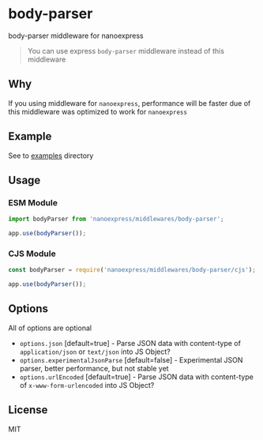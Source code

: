 # body-parser

body-parser middleware for nanoexpress

> You can use express `body-parser` middleware instead of this middleware

## Why

If you using middleware for `nanoexpress`, performance will be faster due of this middleware was optimized to work for `nanoexpress`

## Example

See to [examples](./examples) directory

## Usage

### ESM Module

```js
import bodyParser from 'nanoexpress/middlewares/body-parser';

app.use(bodyParser());
```

### CJS Module

```js
const bodyParser = require('nanoexpress/middlewares/body-parser/cjs');

app.use(bodyParser());
```

## Options

All of options are optional

- `options.json` [default=true] - Parse JSON data with content-type of `application/json` or `text/json` into JS Object?
- `options.experimentalJsonParse` [default=false] - Experimental JSON parser, better performance, but not stable yet
- `options.urlEncoded` [default=true] - Parse JSON data with content-type of `x-www-form-urlencoded` into JS Object?

## License

MIT
